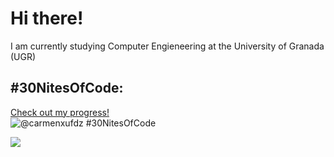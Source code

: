 # Hi there!
I am currently studying Computer Engieneering at the University of Granada (UGR)

## #30NitesOfCode:
  [Check out my progress!](https://www.codedex.io/@carmenxufdz/30-nites-of-code)  
  ![@carmenxufdz #30NitesOfCode](https://www.codedex.io/api/petStatus?user=carmenxufdz)


![]([https://github.com/carmenxufdz/codedex/blob/main/python/Projects/Create%20a%20GIF/team.gif](https://api.accredible.com/v1/frontend/credential_website_embed_image/certificate/100019375))
